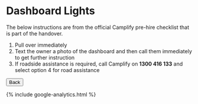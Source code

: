 <link href="../styles/custom.css" rel="stylesheet" />

# Dashboard Lights
The below instructions are from the official Camplify pre-hire checklist that is part of the handover.

1. Pull over immediately
2. Text the owner a photo of the dashboard
and then call them immediately to get
further instruction
3. If roadside assistance is required, call
Camplify on **1300 416 133** and select option
4 for road assistance

<a href="/#what-to-do"><button class="nav-button"><i class="arrow arrow-left"></i> Back</button></a>

{% include google-analytics.html %}